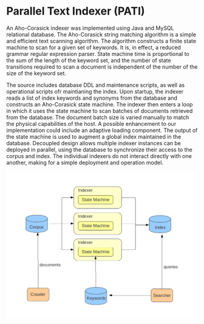 Parallel Text Indexer (PATI)
============================

An Aho-Corasick indexer was implemented using Java and MySQL
relational database. The Aho-Corasick string matching algorithm is a
simple and efficient text scanning algorithm. The algorithm constructs
a finite state machine to scan for a given set of keywords. It is, in
effect, a reduced grammar regular expression parser. State machine
time is proportional to the sum of the length of the keyword set, and
the number of state transitions required to scan a document is
independent of the number of the size of the keyword set.

The source includes database DDL and maintenance scripts, as well as
operational scripts ofr maintianing the index.  Upon startup, the
indexer reads a list of index keywords and synonyms from the database
and constructs an Aho-Corasick state machine. The indexer then enters
a loop in which it uses the state machine to scan batches of documents
retrieved from the database. The document batch size is varied
manually to match the physical capabilities of the host. A possible
enhancement to our implementation could include an adaptive loading
component. The output of the state machine is used to augment a global
index maintained in the database.  Decoupled design allows multiple
indexer instances can be deployed in parallel, using the database to
synchronize their access to the corpus and index. The individual
indexers do not interact directly with one another, making for a
simple deployment and operation model.



[![Deployment Model](https://github.com/justinkamerman/pati/raw/master/images/deploymentmodel.png)](https://github.com/justinkamerman/pati/raw/master/images/deploymentmodel.png)